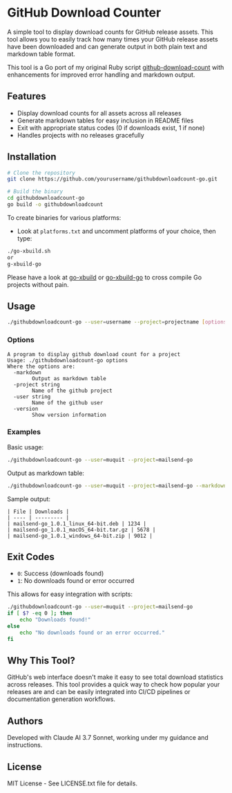 # GitHub Download Counter

A simple tool to display download counts for GitHub release assets. This tool allows you to easily track how many times your GitHub release assets have been downloaded and can generate output in both plain text and markdown table format.

This tool is a Go port of my original Ruby script 
[github-download-count](https://github.com/muquit/githubdownloadcount)
with enhancements for improved error handling and markdown output.

## Features

- Display download counts for all assets across all releases
- Generate markdown tables for easy inclusion in README files
- Exit with appropriate status codes (0 if downloads exist, 1 if none)
- Handles projects with no releases gracefully

## Installation

```bash
# Clone the repository
git clone https://github.com/yourusername/githubdownloadcount-go.git

# Build the binary
cd githubdownloadcount-go
go build -o githubdownloadcount
```
To create binaries for various platforms:

* Look at `platforms.txt` and uncomment platforms of your choice, then type:

```bash
./go-xbuild.sh
or
g-xbuild-go
```

Please have a look at [go-xbuild](https://github.com/muquit/go-xbuild) 
or [go-xbuild-go](https://github.com/muquit/go-xbuild-go) to cross compile Go projects without
pain.

## Usage

```bash
./githubdownloadcount-go --user=username --project=projectname [options]
```

### Options

```
A program to display github download count for a project
Usage: ./githubdownloadcount-go options
Where the options are:
  -markdown
    	Output as markdown table
  -project string
    	Name of the github project
  -user string
    	Name of the github user
  -version
    	Show version information
```

### Examples

Basic usage:

```bash
./githubdownloadcount-go --user=muquit --project=mailsend-go
```

Output as markdown table:

```bash
./githubdownloadcount-go --user=muquit --project=mailsend-go --markdown
```

Sample output:

```
| File | Downloads |
| ---- | --------- |
| mailsend-go_1.0.1_linux_64-bit.deb | 1234 |
| mailsend-go_1.0.1_macOS_64-bit.tar.gz | 5678 |
| mailsend-go_1.0.1_windows_64-bit.zip | 9012 |
```

## Exit Codes

- `0`: Success (downloads found)
- `1`: No downloads found or error occurred

This allows for easy integration with scripts:

```bash
./githubdownloadcount-go --user=muquit --project=mailsend-go
if [ $? -eq 0 ]; then
    echo "Downloads found!"
else
    echo "No downloads found or an error occurred."
fi
```

## Why This Tool?

GitHub's web interface doesn't make it easy to see total download statistics across releases. This tool provides a quick way to check how popular your releases are and can be easily integrated into CI/CD pipelines or documentation generation workflows.

## Authors

Developed with Claude AI 3.7 Sonnet, working under my guidance and instructions.

## License

MIT License - See LICENSE.txt file for details.


